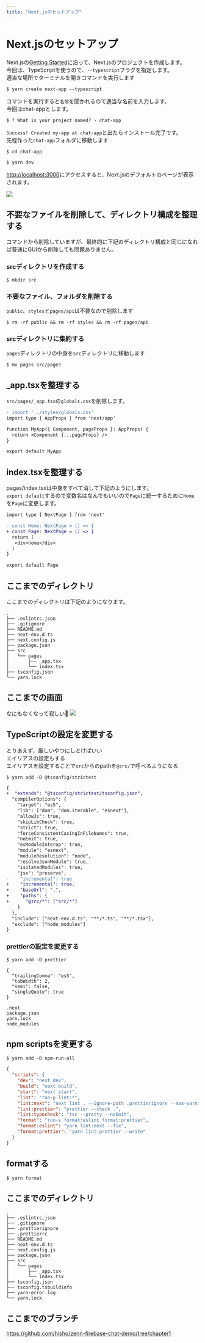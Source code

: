 ```yaml
---
title: "Next.jsのセットアップ"
---
```


# Next.jsのセットアップ

Next.jsの[Getting Started](https://nextjs.org/docs/getting-started#automatic-setup)に沿って、Next.jsのプロジェクトを作成します。   
今回は、TypeScriptを使うので、`--typescript`フラグを指定します。   
適当な場所でターミナルを開きコマンドを実行します

```shell
$ yarn create next-app --typescript
```
   
コマンドを実行すると`名前`を聞かれるので適当な名前を入力します。   
今回はchat-appとします。

```shell
$ ? What is your project named? › chat-app
```

`Success! Created my-app at chat-app`と出たらインストール完了です。   
先程作った`chat-app`フォルダに移動します

```shell
$ cd chat-app
```

```shell
$ yarn dev
```

[http://localhost:3000](http://localhost:3000)にアクセスすると、Next.jsのデフォルトのページが表示されます。

![](/images/firebase-chat-book/chapter1-01.png)

## 不要なファイルを削除して、ディレクトリ構成を整理する
コマンドから削除していますが、最終的に下記のディレクトリ構成と同じになれば普通にGUIから削除しても問題ありません。

### srcディレクトリを作成する
```shell
$ mkdir src
```

### 不要なファイル、フォルダを削除する
`public`、`styles`と`pages/api`は不要なので削除します
```shell
$ rm -rf public && rm -rf styles && rm -rf pages/api
```

### srcディレクトリに集約する
`pages`ディレクトリの中身を`src`ディレクトリに移動します
```shell
$ mv pages src/pages
```

## _app.tsxを整理する
`src/pages/_app.tsx`の`globals.css`を削除します。

```diff tsx:src/pages/_app.tsx
- import '../styles/globals.css'
import type { AppProps } from 'next/app'

function MyApp({ Component, pageProps }: AppProps) {
  return <Component {...pageProps} />
}

export default MyApp
```

## index.tsxを整理する
pages/index.tsxは中身をすべて消して下記のようにします。   
`export default`するので変数名はなんでもいいので`Page`に統一するために`Home`を`Page`に変更します。

```diff tsx:src/pages/index.tsx
import type { NextPage } from 'next'

- const Home: NextPage = () => {
+ const Page: NextPage = () => {
  return (
   <div>home</div>
  )
}

export default Page
```

## ここまでのディレクトリ

ここまでのディレクトリは下記のようになります。
```shell
.
├── .eslintrc.json
├── .gitignore
├── README.md
├── next-env.d.ts
├── next.config.js
├── package.json
├── src
│   └── pages
│       ├── _app.tsx
│       └── index.tsx
├── tsconfig.json
└── yarn.lock
```

## ここまでの画面
なにもなくなって寂しい🥲
![](/images/firebase-chat-book/chapter1-02.png)

## TypeScriptの設定を変更する
とりあえず、厳しいやつにしとけばいい   
エイリアスの設定もする   
エイリアスを設定することで`src`からのpathを`@src/`で呼べるようになる

```shell
$ yarn add -D @tsconfig/strictest
```

```diff json
{
+  "extends": "@tsconfig/strictest/tsconfig.json",
  "compilerOptions": {
    "target": "es5",
    "lib": ["dom", "dom.iterable", "esnext"],
    "allowJs": true,
    "skipLibCheck": true,
    "strict": true,
    "forceConsistentCasingInFileNames": true,
    "noEmit": true,
    "esModuleInterop": true,
    "module": "esnext",
    "moduleResolution": "node",
    "resolveJsonModule": true,
    "isolatedModules": true,
    "jsx": "preserve",
-    "incremental": true
+    "incremental": true,
+    "baseUrl": ".",
+    "paths": {
+      "@src/*": ["src/*"]
    }
  },
  "include": ["next-env.d.ts", "**/*.ts", "**/*.tsx"],
  "exclude": ["node_modules"]
}

```


### prettierの設定を変更する
```shell
$ yarn add -D prettier
```

```json:.prettierrc
{
  "trailingComma": "es5",
  "tabWidth": 2,
  "semi": false,
  "singleQuote": true
}
```

```json:.prettierignore
.next
package.json
yarn.lock
node_modules
```

## npm scriptsを変更する
```shell
$ yarn add -D npm-run-all
```

```json
{
  "scripts": {
    "dev": "next dev",
    "build": "next build",
    "start": "next start",
    "lint": "run-p lint:*",
    "lint:next": "next lint . --ignore-path .prettierignore --max-warnings 0",
    "lint:prettier": "prettier --check .",
    "lint:typecheck": "tsc --pretty --noEmit",
    "format": "run-s format:eslint format:prettier",
    "format:eslint": "yarn lint:next --fix",
    "format:prettier": "yarn lint:prettier --write"
  }
}

```

## formatする
```shell
$ yarn format
```

## ここまでのディレクトリ

```shell
.
├── .eslintrc.json
├── .gitignore
├── .prettierignore
├── .prettierrc
├── README.md
├── next-env.d.ts
├── next.config.js
├── package.json
├── src
│   └── pages
│       ├── _app.tsx
│       └── index.tsx
├── tsconfig.json
├── tsconfig.tsbuildinfo
├── yarn-error.log
└── yarn.lock
```

## ここまでのブランチ
https://github.com/hisho/zenn-firebase-chat-demo/tree/chapter1